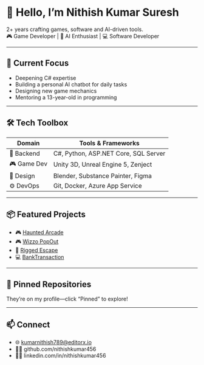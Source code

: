 # 👋 Hello, I’m Nithish Kumar Suresh

2+ years crafting games, software and AI-driven tools.  
🎮 Game Developer | 🤖 AI Enthusiast | 💻 Software Developer  

---

## 🔭 Current Focus
- Deepening C# expertise  
- Building a personal AI chatbot for daily tasks  
- Designing new game mechanics  
- Mentoring a 13-year-old in programming  

---

## 🛠 Tech Toolbox

| Domain        | Tools & Frameworks                       |
|---------------|-------------------------------------------|
| 🤖 Backend     | C#, Python, ASP.NET Core, SQL Server      |
| 🎮 Game Dev    | Unity 3D, Unreal Engine 5, Zenject        |
| 🎨 Design      | Blender, Substance Painter, Figma         |
| ⚙️ DevOps       | Git, Docker, Azure App Service            |

---

## 📦 Featured Projects

- 🎮 [Haunted Arcade](https://store.steampowered.com/app/2761940/Haunted_Arcade/)  
- 🎮 [Wizzo PopOut](https://store.steampowered.com/app/3670670/Wizzo_PopOut/)  
- 🔐 [Rigged Escape](https://kumarnithish789.wixstudio.com/my-site/riggedescape)  
- 💻 [BankTransaction](https://github.com/nithishkumar456/BankTransaction)  

---

## 🔖 Pinned Repositories

They’re on my profile—click “Pinned” to explore!  

---

## 📫 Connect

- 🌐 kumarnithish789@editorx.io  
- 🧑‍💻 github.com/nithishkumar456  
- 🧑‍💼 linkedin.com/in/nithishkumar456  
